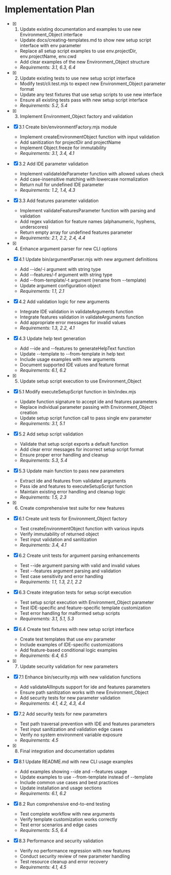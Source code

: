 # Implementation Plan

- [x] 1. Update existing documentation and examples to use new Environment_Object interface

  - Update docs/creating-templates.md to show new setup script interface with env parameter
  - Replace all setup script examples to use env.projectDir, env.projectName, env.cwd
  - Add clear examples of the new Environment_Object structure
  - _Requirements: 3.1, 6.3, 6.4_

- [x] 2. Update existing tests to use new setup script interface

  - Modify test/cli.test.mjs to expect new Environment_Object parameter format
  - Update any test fixtures that use setup scripts to use new interface
  - Ensure all existing tests pass with new setup script interface
  - _Requirements: 5.2, 5.4_

- [x] 3. Implement Environment_Object factory and validation
- [x] 3.1 Create bin/environmentFactory.mjs module

  - Implement createEnvironmentObject function with input validation
  - Add sanitization for projectDir and projectName
  - Implement Object.freeze for immutability
  - _Requirements: 3.1, 3.4, 4.1_

- [x] 3.2 Add IDE parameter validation

  - Implement validateIdeParameter function with allowed values check
  - Add case-insensitive matching with lowercase normalization
  - Return null for undefined IDE parameter
  - _Requirements: 1.2, 1.4, 4.3_

- [x] 3.3 Add features parameter validation

  - Implement validateFeaturesParameter function with parsing and validation
  - Add regex validation for feature names (alphanumeric, hyphens, underscores)
  - Return empty array for undefined features parameter
  - _Requirements: 2.1, 2.2, 2.4, 4.4_

- [x] 4. Enhance argument parser for new CLI options
- [x] 4.1 Update bin/argumentParser.mjs with new argument definitions

  - Add --ide/-i argument with string type
  - Add --features/-f argument with string type
  - Add --from-template/-t argument (rename from --template)
  - Update argument configuration object
  - _Requirements: 1.1, 2.1_

- [x] 4.2 Add validation logic for new arguments

  - Integrate IDE validation in validateArguments function
  - Integrate features validation in validateArguments function
  - Add appropriate error messages for invalid values
  - _Requirements: 1.3, 2.2, 4.1_

- [x] 4.3 Update help text generation

  - Add --ide and --features to generateHelpText function
  - Update --template to --from-template in help text
  - Include usage examples with new arguments
  - Document supported IDE values and feature format
  - _Requirements: 6.1, 6.2_

- [x] 5. Update setup script execution to use Environment_Object
- [x] 5.1 Modify executeSetupScript function in bin/index.mjs

  - Update function signature to accept ide and features parameters
  - Replace individual parameter passing with Environment_Object creation
  - Update setup script function call to pass single env parameter
  - _Requirements: 3.1, 5.1_

- [x] 5.2 Add setup script validation

  - Validate that setup script exports a default function
  - Add clear error messages for incorrect setup script format
  - Ensure proper error handling and cleanup
  - _Requirements: 5.3, 5.4_

- [x] 5.3 Update main function to pass new parameters

  - Extract ide and features from validated arguments
  - Pass ide and features to executeSetupScript function
  - Maintain existing error handling and cleanup logic
  - _Requirements: 1.5, 2.3_

- [x] 6. Create comprehensive test suite for new features
- [x] 6.1 Create unit tests for Environment_Object factory

  - Test createEnvironmentObject function with various inputs
  - Verify immutability of returned object
  - Test input validation and sanitization
  - _Requirements: 3.4, 4.1_

- [x] 6.2 Create unit tests for argument parsing enhancements

  - Test --ide argument parsing with valid and invalid values
  - Test --features argument parsing and validation
  - Test case sensitivity and error handling
  - _Requirements: 1.1, 1.3, 2.1, 2.2_

- [x] 6.3 Create integration tests for setup script execution

  - Test setup script execution with Environment_Object parameter
  - Test IDE-specific and feature-specific template customization
  - Test error handling for malformed setup scripts
  - _Requirements: 3.1, 5.1, 5.3_

- [x] 6.4 Create test fixtures with new setup script interface

  - Create test templates that use env parameter
  - Include examples of IDE-specific customizations
  - Add feature-based conditional logic examples
  - _Requirements: 6.4, 6.5_

- [x] 7. Update security validation for new parameters
- [x] 7.1 Enhance bin/security.mjs with new validation functions

  - Add validateAllInputs support for ide and features parameters
  - Ensure path sanitization works with new Environment_Object
  - Add security tests for new parameter validation
  - _Requirements: 4.1, 4.2, 4.3, 4.4_

- [x] 7.2 Add security tests for new parameters

  - Test path traversal prevention with IDE and features parameters
  - Test input sanitization and validation edge cases
  - Verify no system environment variable exposure
  - _Requirements: 4.5_

- [x] 8. Final integration and documentation updates
- [x] 8.1 Update README.md with new CLI usage examples

  - Add examples showing --ide and --features usage
  - Update examples to use --from-template instead of --template
  - Include common use cases and best practices
  - Update installation and usage sections
  - _Requirements: 6.1, 6.2_

- [x] 8.2 Run comprehensive end-to-end testing

  - Test complete workflow with new arguments
  - Verify template customization works correctly
  - Test error scenarios and edge cases
  - _Requirements: 5.5, 6.4_

- [x] 8.3 Performance and security validation
  - Verify no performance regression with new features
  - Conduct security review of new parameter handling
  - Test resource cleanup and error recovery
  - _Requirements: 4.1, 4.5_
